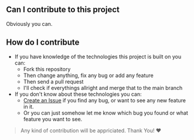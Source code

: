 ## Can I contribute to this project

Obviously you can.

## How do I contribute

- If you have knowledge of the technologies this project is built on you can:
  - Fork this repository
  - Then change anything, fix any bug or add any feature
  - Then send a pull request
  - I'll check if everythings allright and merge that to the main branch
- If you don't know about these technologies you can:
  - [Create an Issue](https://github.com/KhanShaheb34/Co-ronaBD.info/issues/new/choose) if you find any bug, or want to see any new feature in it.
  - Or you can just somehow let me know which bug you found or what feature you want to see.

> Any kind of contribution will be appriciated. Thank You! :heart:
